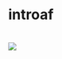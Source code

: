 # introaf

# [![](https://pbs.twimg.com/media/CC2bcdTWgAEw1pZ.jpg:large)](https://youtu.be/qGC8_1V0F-c)
